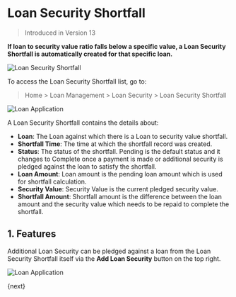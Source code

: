 <!-- add-breadcrumbs -->
# Loan Security Shortfall
> Introduced in Version 13

**If loan to security value ratio falls below a specific value, a Loan Security Shortfall is automatically created for that specific loan.**

<img class="screenshot" alt="Loan Security Shortfall" src="{{docs_base_url}}/assets/img/loan-management/loan-security-shortfall-flow.png">

To access the Loan Security Shortfall list, go to:
> Home > Loan Management > Loan Security > Loan Security Shortfall

<img class="screenshot" alt="Loan Application" src="{{docs_base_url}}/assets/img/loan-management/loan-security-shortfall.png">


A Loan Security Shortfall contains the details about:

  * **Loan**: The Loan against which there is a Loan to security value shortfall.
  * **Shortfall Time**: The time at which the shortfall record was created.
  * **Status**: The status of the shortfall. Pending is the default status and it changes to Complete once a payment is made or additional security is pledged against the loan to satisfy the shortfall.
  * **Loan Amount**: Loan amount is the pending loan amount which is used for shortfall calculation.
  * **Security Value**: Security Value is the current pledged security value.
  * **Shortfall Amount**: Shortfall amount is the difference between the loan amount and the security value which needs to be repaid to complete the shortfall.

## 1. Features

Additional Loan Security can be pledged against a loan from the Loan Security Shortfall itself via the **Add Loan Security** button on the top right.

<img class="screenshot" alt="Loan Application" src="{{docs_base_url}}/assets/img/loan-management/shortfall-security.png">

{next}



